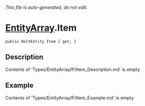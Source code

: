*This file is auto-generated, do not edit.*

# [EntityArray](Types/EntityArray.md).Item
`public BoltEntity Item { get; }`
## Description
Contents of 'Types/EntityArray/P/Item_Description.md' is empty
## Example
Contents of 'Types/EntityArray/P/Item_Example.md' is empty
